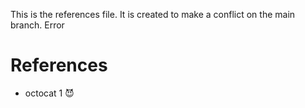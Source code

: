 
This is the references file. It is created to make a conflict on the main branch.
Error

# References

* octocat 1 😈

